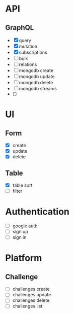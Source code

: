 # API
## GraphQL
- [x] query
- [x] mutation
- [x] subscriptions
- [ ] bulk
- [ ] relations
- [ ] mongodb create
- [ ] mongodb update
- [ ] mongodb delete
- [ ] mongodb streams
- [ ] 

# UI
## Form
- [x] create
- [x] update
- [x] delete
## Table
- [x] table sort
- [ ] filter

# Authentication
- [ ] google auth
- [ ] sign up
- [ ] sign in

# Platform
## Challenge
- [ ] challenges create
- [ ] challenges update
- [ ] challenges delete
- [ ] challenges list
